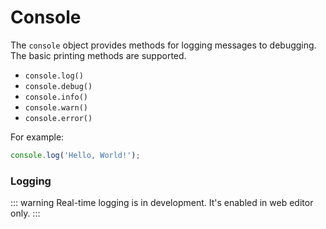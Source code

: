 # Console

The `console` object provides methods for logging messages to debugging. The basic printing methods are supported. 

- `console.log()`
- `console.debug()`
- `console.info()`
- `console.warn()`
- `console.error()`

For example:

```js
console.log('Hello, World!');
```

### Logging

::: warning
Real-time logging is in development. It's enabled in web editor only.
:::
